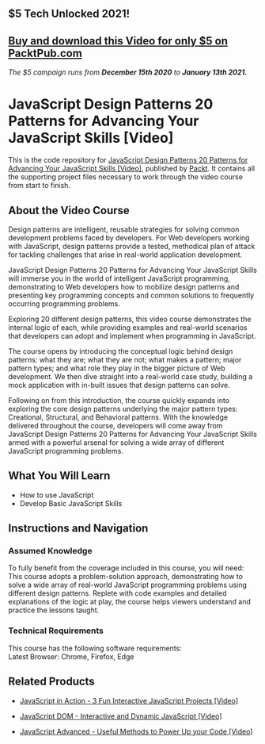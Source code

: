 ## $5 Tech Unlocked 2021!
[Buy and download this Video for only $5 on PacktPub.com](https://www.packtpub.com/product/javascript-design-patterns-20-patterns-for-advancing-your-javascript-skills-video/9781785888014)
-----
*The $5 campaign         runs from __December 15th 2020__ to __January 13th 2021.__*

# JavaScript Design Patterns 20 Patterns for Advancing Your JavaScript Skills [Video]
This is the code repository for [JavaScript Design Patterns 20 Patterns for Advancing Your JavaScript Skills [Video]](https://www.packtpub.com/web-development/javascript-design-patterns-20-patterns-advancing-your-javascript-skills-video?utm_source=github&utm_medium=repository&utm_campaign=9781785888014), published by [Packt](https://www.packtpub.com/?utm_source=github). It contains all the supporting project files necessary to work through the video course from start to finish.
## About the Video Course
Design patterns are intelligent, reusable strategies for solving common development problems faced by developers. For Web developers working with JavaScript, design patterns provide a tested, methodical plan of attack for tackling challenges that arise in real-world application development.

JavaScript Design Patterns 20 Patterns for Advancing Your JavaScript Skills will immerse you in the world of intelligent JavaScript programming, demonstrating to Web developers how to mobilize design patterns and presenting key programming concepts and common solutions to frequently occurring programming problems.

Exploring 20 different design patterns, this video course demonstrates the internal logic of each, while providing examples and real-world scenarios that developers can adopt and implement when programming in JavaScript.

The course opens by introducing the conceptual logic behind design patterns: what they are; what they are not; what makes a pattern; major pattern types; and what role they play in the bigger picture of Web development. We then dive straight into a real-world case study, building a mock application with in-built issues that design patterns can solve.

Following on from this introduction, the course quickly expands into exploring the core design patterns underlying the major pattern types: Creational, Structural, and Behavioral patterns. With the knowledge delivered throughout the course, developers will come away from JavaScript Design Patterns 20 Patterns for Advancing Your JavaScript Skills armed with a powerful arsenal for solving a wide array of different JavaScript programming problems.

<H2>What You Will Learn</H2>
<DIV class=book-info-will-learn-text>
<UL>
<LI>How to use JavaScript 
<LI>Develop Basic JavaScript Skills </LI></UL></DIV>

## Instructions and Navigation
### Assumed Knowledge
To fully benefit from the coverage included in this course, you will need:<br/>
This course adopts a problem-solution approach, demonstrating how to solve a wide array of real-world JavaScript programming problems using different design patterns. Replete with code examples and detailed explanations of the logic at play, the course helps viewers understand and practice the lessons taught.
### Technical Requirements
This course has the following software requirements:<br/>
Latest Browser: Chrome, Firefox, Edge

## Related Products
* [JavaScript in Action - 3 Fun Interactive JavaScript Projects [Video]](https://www.packtpub.com/application-development/javascript-action-3-fun-interactive-javascript-projects-video?utm_source=github&utm_medium=repository&utm_campaign=9781838824273)

* [JavaScript DOM - Interactive and Dynamic JavaScript [Video]](https://www.packtpub.com/application-development/javascript-dom-interactive-and-dynamic-javascript-video?utm_source=github&utm_medium=repository&utm_campaign=9781838559687)

* [JavaScript Advanced - Useful Methods to Power Up your Code [Video]](https://www.packtpub.com/application-development/javascript-advanced-useful-methods-power-your-code-video?utm_source=github&utm_medium=repository&utm_campaign=9781838826987)

